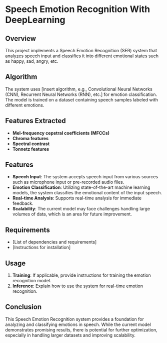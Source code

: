 # Speech Emotion Recognition With DeepLearning

## Overview
This project implements a Speech Emotion Recognition (SER) system that analyzes speech input and classifies it into different emotional states such as happy, sad, angry, etc.

## Algorithm
The system uses [insert algorithm, e.g., Convolutional Neural Networks (CNN), Recurrent Neural Networks (RNN), etc.] for emotion classification. The model is trained on a dataset containing speech samples labeled with different emotions.

## Features Extracted
- **Mel-frequency cepstral coefficients (MFCCs)**
- **Chroma features**
- **Spectral contrast**
- **Tonnetz features**

## Features
- **Speech Input**: The system accepts speech input from various sources such as microphone input or pre-recorded audio files.
- **Emotion Classification**: Utilizing state-of-the-art machine learning models, the system classifies the emotional content of the input speech.
- **Real-time Analysis**: Supports real-time analysis for immediate feedback.
- **Scalability**: The current model may face challenges handling large volumes of data, which is an area for future improvement.

## Requirements
- [List of dependencies and requirements]
- [Instructions for installation]

## Usage
1. **Training**: If applicable, provide instructions for training the emotion recognition model.
2. **Inference**: Explain how to use the system for real-time emotion recognition.

## Conclusion
This Speech Emotion Recognition system provides a foundation for analyzing and classifying emotions in speech. While the current model demonstrates promising results, there is potential for further optimization, especially in handling larger datasets and improving scalability.
